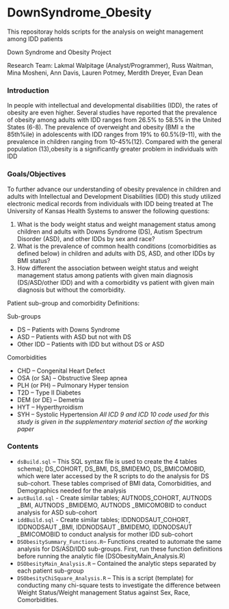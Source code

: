 # DownSyndrome_Obesity
This repositoray holds scripts for the analysis on weight management among IDD patients

Down Syndrome and Obesity Project

Research Team: Lakmal Walpitage (Analyst/Programmer), Russ Waitman, Mina Mosheni, 
           		  Ann Davis, Lauren Potmey, Merdith Dreyer, Evan Dean
                
### Introduction

In people with intellectual and developmental disabilities (IDD), the rates of obesity are even higher.  Several studies have reported that the prevalence of obesity among adults with IDD ranges from 26.5% to 58.5% in the United States (6-8). The prevalence of overweight and obesity (BMI ≥ the 85th%ile) in adolescents with IDD ranges from 19% to 60.5%(9-11), with the prevalence in children ranging from 10-45%(12). Compared with the general population (13),obesity is a significantly greater problem in individuals with IDD

### Goals/Objectives 
To further advance our understanding of obesity prevalence in children and adults with Intellectual and Development Disabilities (IDD) this study utilized electronic medical records from individuals with IDD being treated at The University of Kansas Health Systems to answer the following questions: 
1. What is the body weight status and weight management status among children and adults with Downs Syndrome (DS), Autism Spectrum Disorder (ASD), and other IDDs by sex and race?
2. What is the prevalence of common health conditions (comorbidities as defined below) in children and adults with DS, ASD, and other IDDs by BMI status? 
3. How different the association between weight status and weight management status among patients with given main diagnosis (DS/ASD/other IDD) and with a comorbidity vs patient with given main diagnosis but without the comorbidity.

Patient sub-group and comorbidity Definitions:

Sub-groups
- DS – Patients with Downs Syndrome 
- ASD – Patients with ASD but not with DS
- Other IDD – Patients with IDD but without DS or ASD

Comorbidities
- CHD – Congenital Heart Defect
- OSA (or SA) – Obstructive Sleep apnea
- PLH (or PH) – Pulmonary Hyper tension
- T2D – Type II Diabetes
- DEM (or DE) – Demetria
- HYT – Hyperthyroidism
- SYH – Systolic Hypertension
*All ICD 9 and ICD 10 code used for this study is given in the supplementary material section of the working paper*

### Contents
- `dsBuild.sql` – This SQL syntax file is used to create the 4 tables schema); DS_COHORT, DS_BMI, DS_BMIDEMO, DS_BMICOMOBID, which were later accessed by the R scripts to do the analysis for DS sub-cohort. These tables comprised of BMI data, Comorbidities, and Demographics needed for the analysis
- `autBuild.sql` - Create similar tables; AUTNODS_COHORT, AUTNODS _BMI, AUTNODS _BMIDEMO, AUTNODS _BMICOMOBID to conduct analysis for ASD sub-cohort
- `iddBuild.sql` - Create similar tables; IDDNODSAUT_COHORT, IDDNODSAUT _BMI, IDDNODSAUT _BMIDEMO, IDDNODSAUT _BMICOMOBID to conduct analysis for mother IDD sub-cohort
- `DSObesitySummary_Functions.R`– Functions created to automate the same analysis for DS/ASD/IDD sub-groups. First, run these function definitions before running the analytic file (DSObesityMain_Analysis.R)
- `DSObesityMain_Analysis.R` – Contained the analytic steps separated by each patient sub-group            
- `DSObesityChiSquare_Analysis.R` – This is a script (template) for conducting many chi-square tests to investigate the difference between Weight Status/Weight management Status against Sex, Race, Comorbidities. 
